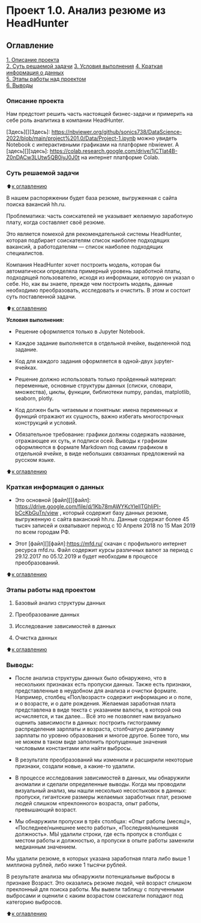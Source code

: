 # Проект 1.0.  Анализ резюме из HeadHunter

## Оглавление  
[1. Описание проекта](.README.md#Описание-проекта)  
[2. Суть решаемой задачи](.README.md#Суть-решаемой-задачи)
[3. Условия выполнения](.README.md#Условия-выполнения) 
[4. Краткая информация о данных](.README.md#Краткая-информация-о-данных)  
[5. Этапы работы над проектом](.README.md#Этапы-работы-над-проектом)     
[6. Выводы](.README.md#Выводы) 

### Описание проекта 

Нам предстоит решить часть настоящей бизнес-задачи и примерить на себе роль аналитика в компании HeadHunter. 

[Здесь][][Здесь]: https://nbviewer.org/github/sonics738/DataScience-2022/blob/main/project%201.0/Data/Project-1.ipynb можно увидеть Notebook с интерактивными графиками на платформе nbwiewer. А [здесь][][здесь]: https://colab.research.google.com/drive/1jCTIat4B-Z0nDACw3LUtw5QB0iyJ0J0t на интернет платформе Colab.

### Суть решаемой задачи  

:arrow_up:[к оглавлению](_https://github.com/sonics738/DataScience-2022/blob/main/project%201.0/Data/README.md#Оглавление)

В нашем распоряжении будет база резюме, выгруженная с сайта поиска вакансий hh.ru.

Проблематика: часть соискателей не указывает желаемую заработную плату, когда составляет своё резюме.

Это является помехой для рекомендательной системы HeadHunter, которая подбирает соискателям список наиболее подходящих вакансий, а работодателям — список наиболее подходящих специалистов.  

Компания HeadHunter хочет построить модель, которая бы автоматически определяла примерный уровень заработной платы, подходящей пользователю, исходя из информации, которую он указал о себе. Но, как вы знаете, прежде чем построить модель, данные необходимо преобразовать, исследовать и очистить. В этом и состоит суть поставленной задачи.

:arrow_up:[к оглавлению](_https://github.com/sonics738/DataScience-2022/blob/main/project%201.0/Data/README.md#Оглавление)

**Условия выполнения:**  

- Решение оформляется только в Jupyter Notebook.

- Каждое задание выполняется в отдельной ячейке, выделенной под задание.

- Код для каждого задания оформляется в одной-двух jupyter-ячейках.

- Решение должно использовать только пройденный материал: переменные, основные структуры данных (списки, словари, множества), циклы, функции, библиотеки numpy, pandas, matplotlib, seaborn, plotly.

- Код должен быть читаемым и понятным: имена переменных и функций отражают их сущность, важно избегать многострочных конструкций и условий.

- Обязательное требование: графики должны содержать название, отражающее их суть, и подписи осей. Выводы к графикам оформляются в формате Markdown под самим графиком в отдельной ячейке, в виде небольших связанных предложений на русском языке.

:arrow_up:[к оглавлению](_https://github.com/sonics738/DataScience-2022/blob/main/project%201.0/Data/README.md#Оглавление)

### Краткая информация о данных

- Это основной [файл][][файл]: https://drive.google.com/file/d/1Kb78mAWYKcYlellTGhIjPI-bCcKbGuTn/view , который содержит базу данных резюме, выгруженную с сайта ваканский hh.ru. Данные содержат более 45 тысяч записей и охватывают период с 10 Апреля 2018 по 15 Мая 2019 по всем городам РФ. 

- Этот [файл][][файл]:https://mfd.ru/  скачан с профильного интернет ресурса mfd.ru. Файл содержит курсы различных валют за период с 29.12.2017 по 05.12.2019 и будет необходим в процессе преобразований.
  
:arrow_up:[к оглавлению](_https://github.com/sonics738/DataScience-2022/blob/main/project%201.0/Data/README.md#Оглавление)


### Этапы работы над проектом  

1. Базовый анализ структуры данных

2. Преобразование данных

3. Исследование зависимостей в данных

4. Очистка данных

:arrow_up:[к оглавлению](_https://github.com/sonics738/DataScience-2022/blob/main/project%201.0/Data/README.md#Оглавление)


### Выводы:  

- После анализа структуры данных было обнаружено, что в нескольких признаках есть пропуски данных. Также есть признаки, представленные в неудобном для анализа и очистки формате. Например, столбец «Пол/возраст» содержит информацию и о поле, и о возрасте, и о дате рождения. Желаемая заработная плата представлена в виде текста с указанием валюты, в которой она исчисляется, и так далее… Всё это не позволяет нам визуально оценить зависимости в данных: построить гистограмму распределения зарплаты и возраста, столбчатую диаграмму зарплаты по уровню образования и многое другое. Более того, мы не можем в таком виде заполнить пропущенные значения числовыми константами или найти выбросы. 

- В результате преобразований мы изменили и расширили некоторые признаки, создали новые, а какие-то удалили.

- В процессе исследования зависимостей в данных, мы обнаружили аномалии и сделали определенные выводы. Когда мы проводили визуальный анализ, мы нашли несколько несостыковок в данных: пропуски, гигантские размеры желаемых заработных плат, резюме людей слишком «преклонного» возраста, опыт работы, превышающий возраст.

- Мы обнаружили пропуски в трёх столбцах: «Опыт работы (месяц)», «Последнее/нынешнее место работы», «Последняя/нынешняя должность». МЫ удалили строки, где есть пропуск в столбцах с местом работы и должностью, а пропуски в опыте работы заменили медианным значением.

Мы удалили резюме, в которых указана заработная плата либо выше 1 миллиона рублей, либо ниже 1 тысячи рублей.

В результате анализа мы обнаружили потенциальные выбросы в признаке Возраст. Это оказались резюме людей, чей возраст слишком преклонный для поиска работы.
Мы вывели таблицу с полученными выбросами и оценили с каким возрастом соискатели попадают под категорию выбросов.

:arrow_up:[к оглавлению](_https://github.com/sonics738/DataScience-2022/blob/main/project%201.0/Data/README.md#Оглавление)